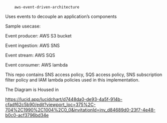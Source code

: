         aws-event-driven-architecture
Uses events to decouple an application’s components

Sample usecase:

Event producer: AWS S3 bucket

Event ingestion: AWS SNS

Event stream: AWS SQS

Event consumer: AWS lambda

This repo contains SNS access policy, SQS access policy, SNS subscription filter policy and IAM lambda policies used in this implementation.


The Diagram is Housed in 

https://lucid.app/lucidchart/d7448da0-de93-4a5f-914b-cfadf62c5b90/edit?viewport_loc=375%2C-704%2C1990%2C1004%2C0_0&invitationId=inv_d84689d0-23f7-4e48-b0c0-acf3796bd34e
